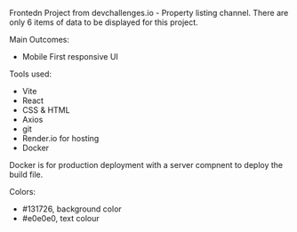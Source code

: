 Frontedn Project from devchallenges.io - Property listing channel.
There are only 6 items of data to be displayed for this project.

Main Outcomes:

- Mobile First responsive UI

Tools used:

- Vite
- React
- CSS & HTML
- Axios
- git
- Render.io for hosting
- Docker

Docker is for production deployment with a server compnent to deploy the build file.

Colors:

- #131726, background color
- #e0e0e0, text colour
